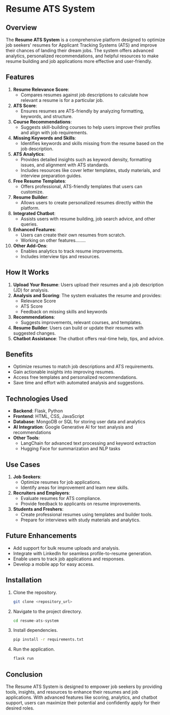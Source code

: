 # Resume ATS System

## Overview
The **Resume ATS System** is a comprehensive platform designed to optimize job seekers' resumes for Applicant Tracking Systems (ATS) and improve their chances of landing their dream jobs. The system offers advanced analytics, personalized recommendations, and helpful resources to make resume building and job applications more effective and user-friendly.

## Features
1. **Resume Relevance Score**:
   - Compares resumes against job descriptions to calculate how relevant a resume is for a particular job.
2. **ATS Score**:
   - Ensures resumes are ATS-friendly by analyzing formatting, keywords, and structure.
3. **Course Recommendations**:
   - Suggests skill-building courses to help users improve their profiles and align with job requirements.
4. **Missing Keywords and Skills**:
   - Identifies keywords and skills missing from the resume based on the job description.
5. **ATS Analytics**:
   - Provides detailed insights such as keyword density, formatting issues, and alignment with ATS standards.
   - Includes resources like cover letter templates, study materials, and interview preparation guides.
6. **Free Resume Templates**:
   - Offers professional, ATS-friendly templates that users can customize.
7. **Resume Builder**:
   - Allows users to create personalized resumes directly within the platform.
8. **Integrated Chatbot**:
   - Assists users with resume building, job search advice, and other queries.
9. **Enhanced Features**:
   - Users can create their own resumes from scratch.
   - Working on other features........
10. **Other Add-Ons**:
    - Enables analytics to track resume improvements.
    - Includes interview tips and resources.

## How It Works
1. **Upload Your Resume**: Users upload their resumes and a job description (JD) for analysis.
2. **Analysis and Scoring**: The system evaluates the resume and provides:
   - Relevance Score
   - ATS Score
   - Feedback on missing skills and keywords
3. **Recommendations**:
   - Suggests improvements, relevant courses, and templates.
4. **Resume Builder**: Users can build or update their resumes with suggested changes.
5. **Chatbot Assistance**: The chatbot offers real-time help, tips, and advice.

## Benefits
- Optimize resumes to match job descriptions and ATS requirements.
- Gain actionable insights into improving resumes.
- Access free templates and personalized recommendations.
- Save time and effort with automated analysis and suggestions.

## Technologies Used
- **Backend**: Flask, Python
- **Frontend**: HTML, CSS, JavaScript
- **Database**: MongoDB or SQL for storing user data and analytics
- **AI Integration**: Google Generative AI for text analysis and recommendations
- **Other Tools**:
  - LangChain for advanced text processing and keyword extraction
  - Hugging Face for summarization and NLP tasks

## Use Cases
1. **Job Seekers**:
   - Optimize resumes for job applications.
   - Identify areas for improvement and learn new skills.
2. **Recruiters and Employers**:
   - Evaluate resumes for ATS compliance.
   - Provide feedback to applicants on resume improvements.
3. **Students and Freshers**:
   - Create professional resumes using templates and builder tools.
   - Prepare for interviews with study materials and analytics.

## Future Enhancements
- Add support for bulk resume uploads and analysis.
- Integrate with LinkedIn for seamless profile-to-resume generation.
- Enable users to track job applications and responses.
- Develop a mobile app for easy access.

## Installation
1. Clone the repository.
   ```bash
   git clone <repository_url>
   ```
2. Navigate to the project directory.
   ```bash
   cd resume-ats-system
   ```
3. Install dependencies.
   ```bash
   pip install -r requirements.txt
   ```
4. Run the application.
   ```bash
   flask run
   ```

## Conclusion
The Resume ATS System is designed to empower job seekers by providing tools, insights, and resources to enhance their resumes and job applications. With advanced features like scoring, analytics, and chatbot support, users can maximize their potential and confidently apply for their desired roles.
